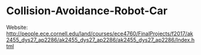 # Collision-Avoidance-Robot-Car
Website: http://people.ece.cornell.edu/land/courses/ece4760/FinalProjects/f2017/ak2455_dys27_ap2286/ak2455_dys27_ap2286/ak2455_dys27_ap2286/Index.html
